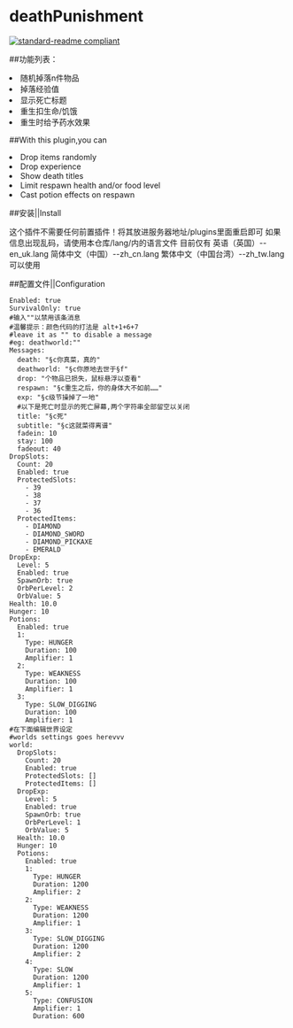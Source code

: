 # deathPunishment
[![standard-readme compliant](https://img.shields.io/badge/readme%20style-standard-brightgreen.svg?style=flat-square)](https://github.com/RichardLitt/standard-readme)

##功能列表：

<li>随机掉落n件物品</li>
<li>掉落经验值</li>
<li>显示死亡标题</li>
<li>重生扣生命/饥饿</li>
<li>重生时给予药水效果</li>

##With this plugin,you can

<li>Drop items randomly</li>
<li>Drop experience</li>
<li>Show death titles</li>
<li>Limit respawn health and/or food level</li>
<li>Cast potion effects on respawn</li>

##安装||Install

这个插件不需要任何前置插件！将其放进服务器地址/plugins里面重启即可
如果信息出现乱码，请使用本仓库/lang/内的语言文件
目前仅有
英语（英国）--en_uk.lang
简体中文（中国）--zh_cn.lang
繁体中文（中国台湾）--zh_tw.lang
可以使用

##配置文件||Configuration

```
Enabled: true
SurvivalOnly: true
#输入""以禁用该条消息
#温馨提示：颜色代码的打法是 alt+1+6+7
#leave it as "" to disable a message
#eg: deathworld:""
Messages:
  death: "§c你真菜，真的"
  deathworld: "§c你原地去世于§f"
  drop: "个物品已损失，鼠标悬浮以查看"
  respawn: "§c重生之后，你的身体大不如前……"
  exp: "§c级节操掉了一地"
  #以下是死亡时显示的死亡屏幕,两个字符串全部留空以关闭
  title: "§c死"
  subtitle: "§c这就菜得离谱"
  fadein: 10
  stay: 100
  fadeout: 40
DropSlots:
  Count: 20
  Enabled: true
  ProtectedSlots: 
    - 39
    - 38
    - 37
    - 36
  ProtectedItems: 
    - DIAMOND
    - DIAMOND_SWORD
    - DIAMOND_PICKAXE
    - EMERALD
DropExp:
  Level: 5
  Enabled: true
  SpawnOrb: true
  OrbPerLevel: 2
  OrbValue: 5
Health: 10.0
Hunger: 10
Potions:
  Enabled: true
  1:
    Type: HUNGER
    Duration: 100
    Amplifier: 1
  2:
    Type: WEAKNESS
    Duration: 100
    Amplifier: 1
  3:
    Type: SLOW_DIGGING
    Duration: 100
    Amplifier: 1
#在下面编辑世界设定
#worlds settings goes herevvv
world:
  DropSlots:
    Count: 20
    Enabled: true
    ProtectedSlots: []
    ProtectedItems: []
  DropExp:
    Level: 5
    Enabled: true
    SpawnOrb: true
    OrbPerLevel: 1
    OrbValue: 5
  Health: 10.0
  Hunger: 10
  Potions:
    Enabled: true
    1:
      Type: HUNGER
      Duration: 1200
      Amplifier: 2
    2:
      Type: WEAKNESS
      Duration: 1200
      Amplifier: 1
    3:
      Type: SLOW_DIGGING
      Duration: 1200
      Amplifier: 2
    4:
      Type: SLOW
      Duration: 1200
      Amplifier: 1
    5:
      Type: CONFUSION
      Amplifier: 1
      Duration: 600
```
